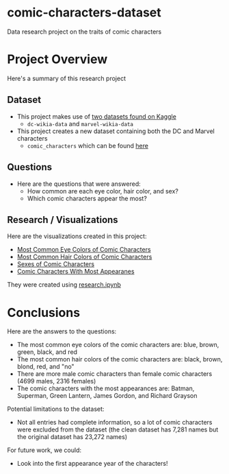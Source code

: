# comic-characters-dataset
Data research project on the traits of comic characters

# Project Overview
Here's a summary of this research project
## Dataset
* This project makes use of [two datasets found on Kaggle](https://www.kaggle.com/datasets/fivethirtyeight/fivethirtyeight-comic-characters-dataset)
  * `dc-wikia-data` and `marvel-wikia-data`
* This project creates a new dataset containing both the DC and Marvel characters
  - `comic_characters` which can be found [here](src/data/comic_characters.csv)
## Questions
* Here are the questions that were answered:
  * How common are each eye color, hair color, and sex?
  * Which comic characters appear the most?
## Research / Visualizations
Here are the visualizations created in this project:

  * [Most Common Eye Colors of Comic Characters](src/visualizations/Most_Common_Eye_Colors_of_Comic_Characters.png)
  * [Most Common Hair Colors of Comic Characters](src/visualizations/Most_Common_Hair_Colors_of_Comic_Characters.png)
  * [Sexes of Comic Characters](src/visualizations/Sexes_of_Comic_Characters.png)
  * [Comic Characters With Most Appearanes](src/visualizations/Comic_Characters_With_Most_Appearanes.png)

They were created using [research.ipynb](src/research.ipynb)
# Conclusions
Here are the answers to the questions:

 * The most common eye colors of the comic characters are: blue, brown, green, black, and red
 * The most common hair colors of the comic characters are: black, brown, blond, red, and "no"
 * There are more male comic characters than female comic characters (4699 males, 2316 females)
 * The comic characters with the most appearances are: Batman, Superman, Green Lantern, James Gordon, and Richard Grayson

Potential limitations to the dataset:
 * Not all entries had complete information, so a lot of comic characters were excluded from the dataset (the clean dataset has 7,281 names but the original dataset has 23,272 names)

For future work, we could:
 * Look into the first appearance year of the characters!

